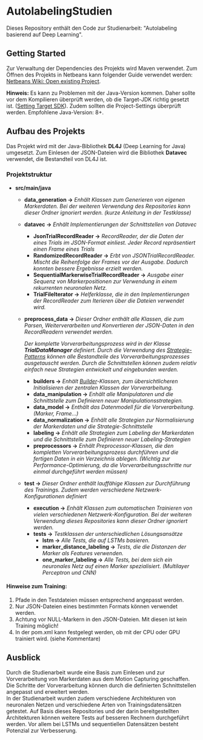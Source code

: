 # AutolabelingStudien
Dieses Repository enthält den Code zur Studienarbeit: "Autolabeling basierend auf Deep Learning".

## Getting Started
Zur Verwaltung der Dependencies des Projekts wird Maven verwendet. Zum Öffnen des Projekts in Netbeans kann folgender Guide verwendet werden: [Netbeans Wiki: Open existing Project](http://wiki.netbeans.org/MavenBestPractices#Open_existing_project).

__Hinweis:__ Es kann zu Problemen mit der Java-Version kommen. Daher sollte vor dem Kompilieren überprüft werden, ob die Target-JDK richtig gesetzt ist. ([Setting Target SDK](https://blogs.oracle.com/roumen/netbeans-quick-tip-1-setting-target-jdk)). Zudem sollten die Project-Settings überprüft werden.
Empfohlene Java-Version: 8+.

## Aufbau des Projekts
Das Projekt wird mit der Java-Bibliothek __DL4J__ (Deep Learning for Java) umgesetzt. Zum Einlesen der JSON-Dateien wird die Bibliothek __Datavec__ verwendet, die Bestandteil von DL4J ist. 

### Projektstruktur

+ __src/main/java__
    + __data_generation &rarr;__ *Enhält Klassen zum Generieren von eigenen Markerdaten. Bei der weiteren Verwendung des Repositories kann dieser Ordner ignoriert werden. (kurze Anleitung in der Testklasse)*
    
    + __datavec &rarr;__ *Enhält Implementierungen der Schnittstellen von Datavec*
        + __JsonTrialRecordReader &rarr;__ *RecordReader, der die Daten der eines Trials im JSON-Format einliest. Jeder Record repräsentiert einen Frame eines Trials*
        + __RandomizedRecordReader &rarr;__ *Erbt von JSONTrialRecordReader. Mischt die Reihenfolge der Frames vor der Ausgabe. Dadurch konnten bessere Ergebnisse erzielt werden.*
        + __SequentialMarkerwiseTrialRecordReader &rarr;__ *Ausgabe einer Sequenz von Markerpositionen zur Verwendung in einem rekurrenten neuronalen Netz.*
        + __TrialFileIterator &rarr;__ *Helferklasse, die in den Implementierungen der RecordReader zum Iterieren über die Dateien verwendet wird.*
        
    + __preprocess_data &rarr;__ *Dieser Ordner enthält alle Klassen, die zum Parsen, Weiterverarbeiten und Konvertieren der JSON-Daten in den RecordReadern verwendet werden.*

        *Der komplette Vorverarbeitungsprozess wird in der Klasse __TrialDataManager__ definiert. Durch die Verwendung des [Strategie-Patterns](https://de.wikipedia.org/wiki/Strategie_(Entwurfsmuster)) können alle Bestandteile des Vorverarbeitungsprozesses ausgetauscht werden. Durch die Schnittstellen können zudem relativ einfach neue Strategien entwickelt und eingebunden werden.*
        + __builders &rarr;__ *Enhält [Builder](https://de.wikipedia.org/wiki/Erbauer_(Entwurfsmuster))-Klassen, zum übersichtlicheren Initialisieren der zentralen Klassen der Vorverarbeitung.*
        + __data_manipulation &rarr;__ *Enhält alle Manipulatoren und die Schnittstelle zum Definieren neuer Manipulationsstrategien.*
        + __data_model &rarr;__ *Enthält das Datenmodell für die Vorverarbeitung. (Marker, Frame...)*
        + __data_normalization &rarr;__ *Enhält alle Strategien zur Normalisierung der Markerdaten und die Strategie-Schnittstelle*
        + __labeling &rarr;__ *Enhält alle Strategien zum Labeling der Markerdaten und die Schnittstelle zum Definieren neuer Labeling-Strategien*
        + __preprocessors &rarr;__ *Enhält Preprocessor-Klassen, die den kompletten Vorverarbeitungsprozess durchführen und die fertigen Daten in ein Verzeichnis ablegen. (Wichtig zur Performance-Optimierung, da die Vorverarbeitungsschritte nur einmal durchgeführt werden müssen)*
    + __test &rarr;__ *Dieser Ordner enthält lauffähige Klassen zur Durchführung des Trainings. Zudem werden verschiedene Netzwerk-Konfigurationen definiert*    
        + __execution &rarr;__ *Enhält Klassen zum automatischen Trainieren von vielen verschiedenen Netzwerk-Konfiguration. Bei der weiteren Verwendung dieses Repositories kann dieser Ordner ignoriert werden.*
        + __tests &rarr;__ *Testklassen der unterschiedlichen Lösungsansätze*
            + __lstm &rarr;__ *Alle Tests, die auf LSTMs basieren.*
            + __marker_distance_labeling &rarr;__ *Tests, die die Distanzen der Marker als Features verwenden.*
            + __one_marker_labeling &rarr;__ *Alle Tests, bei dem sich ein neuronales Netz auf einen Marker spezialisiert. (Multilayer Perceptron und CNN)*
            
#### Hinweise zum Training:
1. Pfade in den Testdateien müssen entsprechend angepasst werden.
2. Nur JSON-Dateien eines bestimmten Formats können verwendet werden.
3. Achtung vor NULL-Markern in den JSON-Dateien. Mit diesen ist kein Training möglich!
4. In der pom.xml kann festgelegt werden, ob mit der CPU oder GPU trainiert wird. (siehe Kommentare)

## Ausblick
Durch die Studienarbeit wurde eine Basis zum Einlesen und zur Vorverarbeitung von Markerdaten aus dem Motion Capturing geschaffen. Die Schritte der Vorverarbeitung können durch die definierten Schnittstellen angepasst und erweitert werden.<br>
In der Studienarbeit wurden zudem verschiedene Architekturen von neuronalen Netzen und verschiedene Arten von Trainingsdatensätzen getestet. Auf Basis dieses Repositories und der darin bereitgestellten Architekturen können weitere Tests auf besseren Rechnern durchgeführt werden. Vor allem bei LSTMs und sequentiellen Datensätzen besteht Potenzial zur Verbesserung.

        
